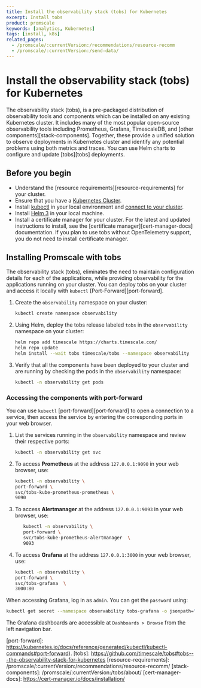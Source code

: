 ```yaml
---
title: Install the observability stack (tobs) for Kubernetes
excerpt: Install tobs
product: promscale
keywords: [analytics, Kubernetes]
tags: [install, k8s]
related_pages:
  - /promscale/:currentVersion:/recommendations/resource-recomm
  - /promscale/:currentVersion:/send-data/
---
```


# Install the observability stack (tobs) for Kubernetes
The observability stack (tobs), is a pre-packaged distribution of observability
tools and components which can be installed on any existing Kubernetes
cluster. It includes many of the most popular open-source observability tools
including Prometheus, Grafana, TimescaleDB, and [other components][stack-components].
Together, these provide a unified solution to observe deployments in Kubernetes
cluster and identify any potential problems using both metrics and traces. You can use Helm
charts to configure and update [tobs][tobs] deployments. 

 
## Before you begin
*  Understand the [resource requirements][resource-requirements] for your cluster.
*  Ensure that you have a [Kubernetes Cluster][kubernetes-cluster]. 
*  Install [kubectl][kubectl] in your local environment and [connect to your cluster][connect-to-cluster].
*  Install [Helm 3][helm] in your local machine.
* Install a certificate manager for your cluster.
   <highlight type="note">
   For the latest and updated instructions to install, see the
   [certificate manager][cert-manager-docs] documentation. If you plan to use 
   tobs without OpenTelemetry support, you do not need to install certificate 
   manager.
   </highlight> 

## Installing Promscale with tobs 
The observability stack (tobs), eliminates the need to maintain configuration
details for each of the applications, while providing observability for the
applications running on your cluster. You can deploy tobs on your cluster and
access it locally with `kubectl` [Port-Forward][port-forward].

<procedure>

1.  Create the `observability` namespace on your cluster:
    ```bash
    kubectl create namespace observability
    ```   
1.  Using Helm, deploy the tobs release labeled `tobs` in the `observability`
    namespace on your cluster:
    ```bash
    helm repo add timescale https://charts.timescale.com/
    helm repo update
    helm install --wait tobs timescale/tobs --namespace observability
    ```
1.  Verify that all the components have been deployed to your cluster and are
    running by checking the pods in the `observability` namespace:
    ```bash
    kubectl -n observability get pods
    ```
    
</procedure>

### Accessing the components with port-forward

<procedure>

You can use `kubectl` [port-forward][port-forward] to open a connection to a
service, then access the service by entering the corresponding ports in your web browser.

1.  List the services running in the `observability` namespace and review their
    respective ports:
    ```bash
    kubectl -n observability get svc
    ```
1. To access **Prometheus** at the address `127.0.0.1:9090` in
   your web browser, use:
   ```bash
   kubectl -n observability \
   port-forward \
   svc/tobs-kube-prometheus-prometheus \
   9090
   ```
1. To access **Alertmanager** at the address `127.0.0.1:9093` in
   your web browser, use:
   ```bash
      kubectl -n observability \
      port-forward \
      svc/tobs-kube-prometheus-alertmanager  \
      9093
   ```   
1. To access **Grafana** at the address `127.0.0.1:3000` in your
   web browser, use:
   ```bash
   kubectl -n observability \
   port-forward \
   svc/tobs-grafana  \
   3000:80
   ```

</procedure>

When accessing Grafana, log in as `admin`. You can get the
`password` using:
   ```bash
   kubectl get secret --namespace observability tobs-grafana -o jsonpath="{.data.admin-password}" | base64 --decode ; echo
   ```
   The Grafana dashboards are accessible at `Dashboards > Browse` from the left navigation bar.

[kubernetes-cluster]: https://kubernetes.io/docs/setup/production-environment/
[helm]: https://helm.sh/docs/intro/install/
[kubectl]: https://kubernetes.io/docs/tasks/tools/#kubectl
[connect-to-cluster]: https://kubernetes.io/docs/tasks/tools/install-kubectl-macos/#verify-kubectl-configuration
[port-forward]: https://kubernetes.io/docs/reference/generated/kubectl/kubectl-commands#port-forward).
[tobs]: https://github.com/timescale/tobs#tobs---the-observability-stack-for-kubernetes
[resource-requirements]: /promscale/:currentVersion:/recommendations/resource-recomm/ 
[stack-components]: /promscale/:currentVersion:/tobs/about/
[cert-manager-docs]: https://cert-manager.io/docs/installation/
